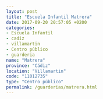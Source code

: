 ```yaml
---
layout: post
title: "Escuela Infantil Matrera"
date: 2017-09-20 20:57:05 +0200
categories:
- Escuela Infantil
- cadiz
- villamartin
- Centro público
- guarderia
name: "Matrera"
province: "Cádiz"
location: "Villamartin"
code: "11012735"
type: "Centro público"
permalink: /guarderias/matrera.html
---
```

